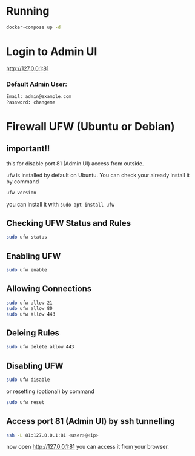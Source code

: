 # Running
```bash
docker-compose up -d
```

# Login to Admin UI
http://127.0.0.1:81

### Default Admin User:
```bash
Email: admin@example.com
Password: changeme
```

# Firewall UFW (Ubuntu or Debian)
## important!! 

this for disable port 81 (Admin UI) access from outside.

`ufw` is installed by default on Ubuntu. You can check your already install it by command
```bash
ufw version
```
you can install it with `sudo apt install ufw`

## Checking UFW Status and Rules
```bash
sudo ufw status
```

## Enabling UFW
```bash
sudo ufw enable
```

## Allowing Connections
```bash
sudo ufw allow 21
sudo ufw allow 80
sudo ufw allow 443
```

## Deleing Rules
```bash
sudo ufw delete allow 443
```

## Disabling UFW
```bash
sudo ufw disable
```
or resetting (optional) by command
```bash
sudo ufw reset
```


## Access port 81 (Admin UI) by ssh tunnelling
```bash
ssh -L 81:127.0.0.1:81 <user>@<ip>
```
now open http://127.0.0.1:81 you can access it from your browser.